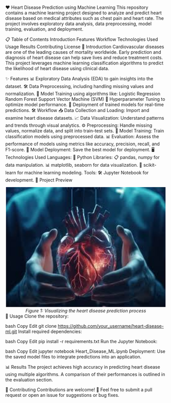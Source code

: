 ❤️ Heart Disease Prediction using Machine Learning
This repository contains a machine learning project designed to analyze and predict heart disease based on medical attributes such as chest pain and heart rate. The project involves exploratory data analysis, data preprocessing, model training, evaluation, and deployment.

📋 Table of Contents
Introduction
Features
Workflow
Technologies Used
Usage
Results
Contributing
License
🏥 Introduction
Cardiovascular diseases are one of the leading causes of mortality worldwide. Early prediction and diagnosis of heart disease can help save lives and reduce treatment costs. This project leverages machine learning classification algorithms to predict the likelihood of heart disease using clinical data.

✨ Features
📊 Exploratory Data Analysis (EDA) to gain insights into the dataset.
🛠️ Data Preprocessing, including handling missing values and normalization.
🤖 Model Training using algorithms like:
Logistic Regression
Random Forest
Support Vector Machine (SVM)
🎯 Hyperparameter Tuning to optimize model performance.
🚀 Deployment of trained models for real-time predictions.
🛠️ Workflow
📥 Data Collection and Loading: Import and examine heart disease datasets.
📈 Data Visualization: Understand patterns and trends through visual analytics.
⚙️ Preprocessing: Handle missing values, normalize data, and split into train-test sets.
🧠 Model Training: Train classification models using preprocessed data.
📊 Evaluation: Assess the performance of models using metrics like accuracy, precision, recall, and F1-score.
💾 Model Deployment: Save the best model for deployment.
🖥️ Technologies Used
Languages: 🐍 Python
Libraries:
📋 pandas, numpy for data manipulation.
📊 matplotlib, seaborn for data visualization.
🤖 scikit-learn for machine learning modeling.
Tools: 🛠️
Jupyter Notebook for development.
🌟 Project Preview
<div align="center"> <img src="images.jpeg" alt="Heart Disease Prediction" width="500"/> <br> <em>Figure 1: Visualizing the heart disease prediction process</em> </div>
🚀 Usage
Clone the repository:

bash
Copy
Edit
git clone https://github.com/your_username/heart-disease-ml.git
Install required dependencies:

bash
Copy
Edit
pip install -r requirements.txt
Run the Jupyter Notebook:

bash
Copy
Edit
jupyter notebook Heart_Disease_ML.ipynb
Deployment: Use the saved model files to integrate predictions into an application.

📊 Results
The project achieves high accuracy in predicting heart disease using multiple algorithms. A comparison of their performances is outlined in the evaluation section.

🤝 Contributing
Contributions are welcome! 🎉
Feel free to submit a pull request or open an issue for suggestions or bug fixes.
